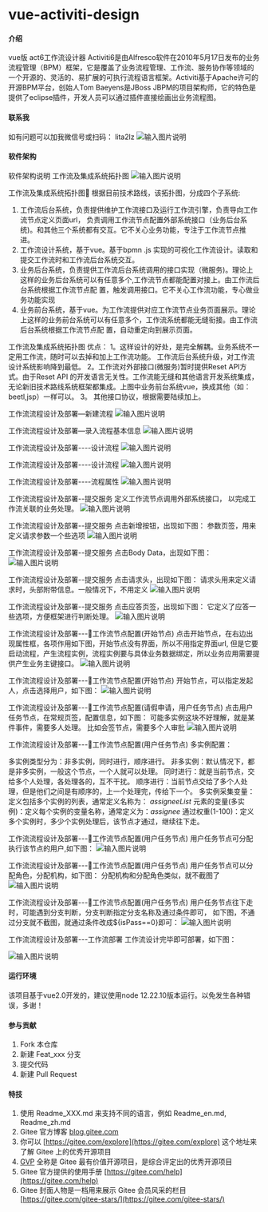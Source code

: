 # vue-activiti-design

#### 介绍
vue版 act6工作流设计器
Activiti6是由Alfresco软件在2010年5月17日发布的业务流程管理（BPM）框架，它是覆盖了业务流程管理、工作流、服务协作等领域的一个开源的、灵活的、易扩展的可执行流程语言框架。Activiti基于Apache许可的开源BPM平台，创始人Tom Baeyens是JBoss JBPM的项目架构师，它的特色是提供了eclipse插件，开发人员可以通过插件直接绘画出业务流程图。
#### 联系我
如有问题可以加我微信号或扫码：
lita2lz
![输入图片说明](static/%E5%BE%AE%E4%BF%A1%E5%9B%BE%E7%89%87_20240324174304.jpg)
#### 软件架构
软件架构说明
工作流及集成系统拓扑图
![输入图片说明](https://foruda.gitee.com/images/1668574544651317945/59d4a911_56927.png "屏幕截图")


工作流及集成系统拓扑图
根据目前技术路线，该拓扑图，分成四个子系统:
  
1.  工作流后台系统，负责提供维护工作流接口及运行工作流引擎，负责导向工作流节点定义页面url，
     负责调用工作流节点配置外部系统接口（业务后台系统)。和其他三个系统都有交互。它不关心业务功能，专注于工作流节点推进。
2.  工作流设计系统，基于vue。基于bpmn .js 实现的可视化工作流设计。读取和提交工作流时和工作流后台系统交互。
3.  业务后台系统，负责提供工作流后台系统调用的接口实现（微服务)。理论上这样的业务后台系统可以有任意多个,工作流节点都能配置对接上。由工作流后台系统根据工作流节点配
    置，触发调用接口。它不关心工作流功能，专心做业务功能实现
4.  业务前台系统，基于vue。为工作流提供对应工作流节点业务页面展示。理论上这样的业务前台系统可以有任意多个，工作流系统都能无缝衔接。由工作流后台系统根据工作流节点配
    置，自动重定向到展示页面。

工作流及集成系统拓扑图
优点：
   1。这样设计的好处，是完全解耦。业务系统不一定用工作流，随时可以去掉和加上工作流功能。
         工作流后台系统升级，对工作流设计系统影响降到最低。
   2。工作流对外部接口(微服务)暂时提供Reset API方式。由于Reset API  的开发语言无关性。工作流能无缝和其他语言开发系统集成，无论新旧技术路线系统框架都集成。上图中业务前台系统vue，换成其他（如：beetl,jsp）一样可以。
  3。 其他接口协议，根据需要陆续加上。

工作流流程设计及部署—新建流程
![输入图片说明](static/image.png)

工作流流程设计及部署—录入流程基本信息
![输入图片说明](static/baseinfoimage.png)

工作流流程设计及部署----设计流程
![输入图片说明](static/designimage.png)

工作流流程设计及部署----设计流程
![输入图片说明](static/design2image.png)

工作流流程设计及部署----流程属性
![输入图片说明](static/processpropimage.png)

工作流流程设计及部署--提交服务
定义工作流节点调用外部系统接口， 以完成工作流关联的业务处理。
![输入图片说明](static/commitserviceimage.png)

工作流流程设计及部署--提交服务
点击新增按钮，出现如下图：
参数页签，用来定义请求参数一个些选项
![输入图片说明](static/commitserviceconfimage.png)

工作流流程设计及部署--提交服务
点击Body Data，出现如下图：
![输入图片说明](static/git/commitservice3image.png)

工作流流程设计及部署--提交服务
点击请求头，出现如下图：
请求头用来定义请求时，头部附带信息。一般情况下，不用定义
![输入图片说明](static/git/commitservice4image.png)

工作流流程设计及部署--提交服务
点击应答页签，出现如下图：
它定义了应答一些选项，方便框架进行判断处理。
![输入图片说明](static/git/commitservice5image.png)

工作流流程设计及部署---工作流节点配置(开始节点)
点击开始节点，在右边出现属性框，各项作用如下图，开始节点没有界面，所以不用指定界面url,
但是它要启动流程，产生流程实例，流程实例要与具体业务数据绑定，所以业务应用需要提供产生业务主键接口。
![输入图片说明](static/git/startnode1image.png)

工作流流程设计及部署---工作流节点配置(开始节点)
开始节点，可以指定发起人，点击选择用户，如下图：
![输入图片说明](static/git/startnode3image.png)

工作流流程设计及部署---工作流节点配置(请假申请，用户任务节点)
点击用户任务节点，在常规页签，配置信息，如下图：
可能多实例这块不好理解，就是某件事件，需要多人处理。
比如会签节点，需要多个人审批
![输入图片说明](static/git/startnode2image.png)

工作流流程设计及部署---工作流节点配置(用户任务节点)
多实例配置：

 多实例类型分为：非多实例，同时进行，顺序进行。
非多实例：默认情况下，都是非多实例，一般这个节点，一个人就可以处理。
同时进行：就是当前节点，交给多个人处理，各处理各的，互不干扰。
顺序进行：当前节点交给了多个人处理，但是他们之间是有顺序的，上一个处理完，传给下一个。
多实例采集变量：定义包括多个实例的列表，通常定义名称为： _assigneeList_
元素的变量(多实例)：定义每个实例的变量名称，通常定义为：_assignee_
通过权重(1-100)：定义多个实例时，多少个实例处理后，该节点才通过，继续往下走。

工作流流程设计及部署---工作流节点配置(用户任务节点)
用户任务节点可分配执行该节点的用户,如下图：
![输入图片说明](static/git/usertasknode1image.png)

工作流流程设计及部署---工作流节点配置(用户任务节点)
用户任务节点可以分配角色，分配机构，如下图：
分配机构和分配角色类似，就不截图了
![输入图片说明](static/git/usertasknode2image.png)

工作流流程设计及部署---工作流节点配置(用户任务节点)
用户任务节点往下走时，可能遇到分支判断，分支判断指定分支名称及通过条件即可，
如下图，不通过分支就不截图，就通过条件改成${isPass==0}即可：
![输入图片说明](static/git/usertasknode4image.png)

工作流流程设计及部署---工作流部署
工作流设计完毕即可部署，如下图：

![输入图片说明](static/git/workflowdeployimage.png)
#### 运行环境
 该项目基于vue2.0开发的，建议使用node 12.22.10版本运行。以免发生各种错误，多谢！
#### 参与贡献

1.  Fork 本仓库
2.  新建 Feat_xxx 分支
3.  提交代码
4.  新建 Pull Request


#### 特技

1.  使用 Readme\_XXX.md 来支持不同的语言，例如 Readme\_en.md, Readme\_zh.md
2.  Gitee 官方博客 [blog.gitee.com](https://blog.gitee.com)
3.  你可以 [https://gitee.com/explore](https://gitee.com/explore) 这个地址来了解 Gitee 上的优秀开源项目
4.  [GVP](https://gitee.com/gvp) 全称是 Gitee 最有价值开源项目，是综合评定出的优秀开源项目
5.  Gitee 官方提供的使用手册 [https://gitee.com/help](https://gitee.com/help)
6.  Gitee 封面人物是一档用来展示 Gitee 会员风采的栏目 [https://gitee.com/gitee-stars/](https://gitee.com/gitee-stars/)
